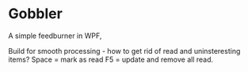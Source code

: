 # Gobbler
A simple feedburner in WPF,

Build for smooth processing - how to get rid of read and uninsteresting items?
Space = mark as read
F5 = update and remove all read.

